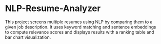 # NLP-Resume-Analyzer
This project screens multiple resumes using NLP by comparing them to a given job description. It uses keyword matching and sentence embeddings to compute relevance scores and displays results with a ranking table and bar chart visualization.
